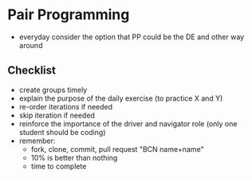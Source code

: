 # Pair Programming

- everyday consider the option that PP could be the DE and other way around

## Checklist

- create groups timely
- explain the purpose of the daily exercise (to practice X and Y)
- re-order iterations if needed
- skip iteration if needed
- reinforce the importance of the driver and navigator role (only one student should be coding)
- remember:
  - fork, clone, commit, pull request "BCN name+name"
  - 10% is better than nothing
  - time to complete
